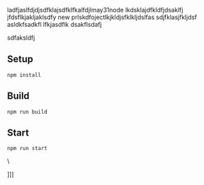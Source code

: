 ladfjaslfdjdjsdfklajsdfklfkalfdjlmay31node
lkdsklajdfkldfjdsaklfj
jfdsflkjakljaklsdfy new prlskdfojectlkjkldjsfklkljdslfas
sdjfklasjfkljdsf
asldkfsadkfl
lfkjasdflk
dsakflsdafj


sdfaksldfj



## Setup


`npm install`

## Build

`npm run build`

## Start

`npm run start`










\





]]]

